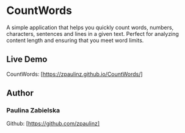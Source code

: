 # CountWords
A simple application that helps you quickly count words, numbers, characters, sentences and lines in a given text. Perfect for analyzing content length and ensuring that you meet word limits.

## Live Demo
CountWords: [https://zpaulinz.github.io/CountWords/]

## Author
### Paulina Zabielska 
Github: [https://github.com/zpaulinz]
